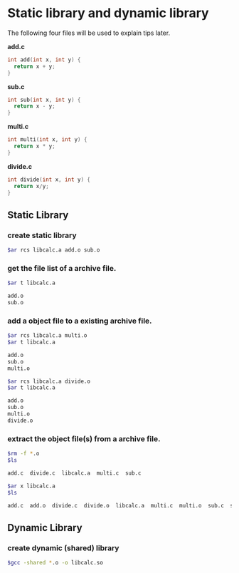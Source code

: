 # Static library and dynamic library

The following four files will be used to explain tips later.

**add.c**
```c
int add(int x, int y) {
  return x + y;
}
```
**sub.c**
```c
int sub(int x, int y) {
  return x - y;
}
```

**multi.c**
```c
int multi(int x, int y) {
  return x * y;
}
```

**divide.c**
```c
int divide(int x, int y) {
  return x/y;
}
```

## Static Library

### create static library

```bash
$ar rcs libcalc.a add.o sub.o
```

### get the file list of a archive file.

```bash
$ar t libcalc.a

add.o
sub.o
```

### add a object file to a existing archive file.

```bash
$ar rcs libcalc.a multi.o
$ar t libcalc.a

add.o
sub.o
multi.o

$ar rcs libcalc.a divide.o
$ar t libcalc.a

add.o
sub.o
multi.o
divide.o
```

### extract the object file(s) from a archive file.

```bash
$rm -f *.o
$ls

add.c  divide.c  libcalc.a  multi.c  sub.c

$ar x libcalc.a
$ls

add.c  add.o  divide.c  divide.o  libcalc.a  multi.c  multi.o  sub.c  sub.o
```

## Dynamic Library

### create dynamic (shared) library

```bash
$gcc -shared *.o -o libcalc.so
```
